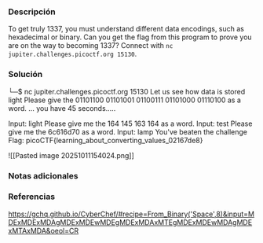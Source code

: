 ### Descripción 
To get truly 1337, you must understand different data encodings, such as hexadecimal or binary. Can you get the flag from this program to prove you are on the way to becoming 1337? Connect with `nc jupiter.challenges.picoctf.org 15130`.
### Solución 
 
└─$ nc jupiter.challenges.picoctf.org 15130
Let us see how data is stored
light
Please give the 01101100 01101001 01100111 01101000 01110100 as a word.
...
you have 45 seconds.....

Input:
light
Please give me the  164 145 163 164 as a word.
Input:
test
Please give me the 6c616d70 as a word.
Input:
lamp
You've beaten the challenge
Flag: picoCTF{learning_about_converting_values_02167de8}

![[Pasted image 20251011154024.png]]
### Notas adicionales
### Referencias
https://gchq.github.io/CyberChef/#recipe=From_Binary('Space',8)&input=MDExMDExMDAgMDExMDEwMDEgMDExMDAxMTEgMDExMDEwMDAgMDExMTAxMDA&oeol=CR